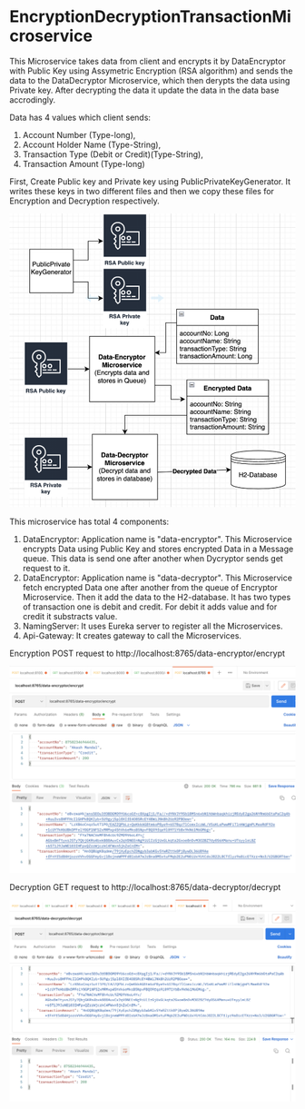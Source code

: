 # EncryptionDecryptionTransactionMicroservice
This Microservice takes data from client and encrypts it by DataEncryptor with Public Key using Assymetric Encryption (RSA algorithm) and sends the data to the DataDecryptor Microservice, which then derypts the data using Private key. After decrypting the data it update the data in the data base accrodingly. 

Data has 4 values which client sends:
1. Account Number (Type-long),
2. Account Holder Name (Type-String),
3. Transaction Type (Debit or Credit)(Type-String),
4. Transaction Amount (Type-long)

First, Create Public key and Private key using PublicPrivateKeyGenerator. It writes these keys in two different files and then we copy these files for Encryption and Decryption respectively.

![alt text](https://github.com/akashmandal099/EncryptionDecryptionTransactionMicroservice/blob/main/Documents/EncryptionDecryptionArchitecture.png)

This microservice has total 4 components:
1. DataEncryptor: Application name is "data-encryptor". This Microservice encrypts Data using Public Key and stores encrypted Data in a Message queue. This data is send one after another when Dycryptor sends get request to it.
2. DataEncryptor: Application name is "data-decryptor". This Microservice fetch encrypted Data one after another from the queue of Encryptor Microservice. Then it add the data to the H2-database. It has two types of transaction one is debit and credit. For debit it adds value and for credit it substracts value.
3. NamingServer: It uses Eureka server to register all the Microservices.
4. Api-Gateway: It creates gateway to call the Microservices.

Encryption POST request to http://localhost:8765/data-encryptor/encrypt

![alt text](https://github.com/akashmandal099/EncryptionDecryptionTransactionMicroservice/blob/main/Documents/EncryptPostman.png)

Decryption GET request to http://localhost:8765/data-decryptor/decrypt

![alt text](https://github.com/akashmandal099/EncryptionDecryptionTransactionMicroservice/blob/main/Documents/DecryptionPostman.png)

